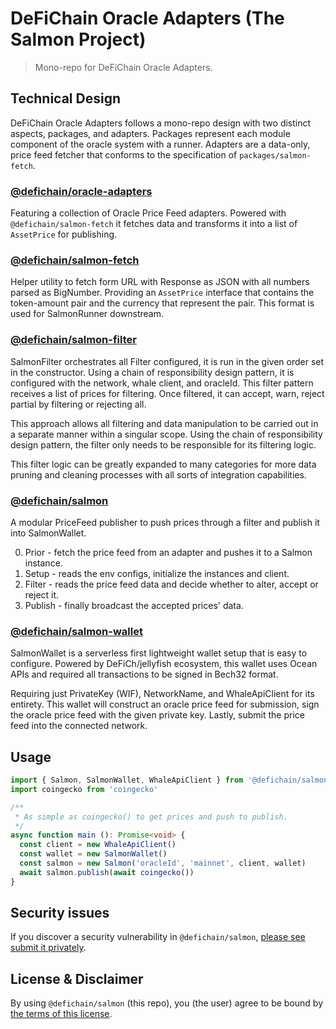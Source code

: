 # DeFiChain Oracle Adapters (The Salmon Project)

> Mono-repo for DeFiChain Oracle Adapters.

## Technical Design

DeFiChain Oracle Adapters follows a mono-repo design with two distinct aspects, packages, and adapters. Packages
represent each module component of the oracle system with a runner. Adapters are a data-only, price feed fetcher that
conforms to the specification of `packages/salmon-fetch`.

### [@defichain/oracle-adapters](./adapters)

Featuring a collection of Oracle Price Feed adapters. Powered with `@defichain/salmon-fetch` it fetches data and
transforms it into a list of `AssetPrice` for publishing.

### [@defichain/salmon-fetch](./packages/salmon-fetch)

Helper utility to fetch form URL with Response as JSON with all numbers parsed as BigNumber. Providing an `AssetPrice`
interface that contains the token-amount pair and the currency that represent the pair. This format is used for
SalmonRunner downstream.

### [@defichain/salmon-filter](./packages/salmon-filter)

SalmonFilter orchestrates all Filter configured, it is run in the given order set in the constructor. Using a chain of
responsibility design pattern, it is configured with the network, whale client, and oracleId. This filter pattern
receives a list of prices for filtering. Once filtered, it can accept, warn, reject partial by filtering or rejecting
all.

This approach allows all filtering and data manipulation to be carried out in a separate manner within a singular scope.
Using the chain of responsibility design pattern, the filter only needs to be responsible for its filtering logic.

This filter logic can be greatly expanded to many categories for more data pruning and cleaning processes with all sorts
of integration capabilities.

### [@defichain/salmon](./packages/salmon)

A modular PriceFeed publisher to push prices through a filter and publish it into SalmonWallet.

0. Prior - fetch the price feed from an adapter and pushes it to a Salmon instance.
1. Setup - reads the env configs, initialize the instances and client.
2. Filter - reads the price feed data and decide whether to alter, accept or reject it.
3. Publish - finally broadcast the accepted prices' data.

### [@defichain/salmon-wallet](./packages/salmon-wallet)

SalmonWallet is a serverless first lightweight wallet setup that is easy to configure. Powered by DeFiCh/jellyfish
ecosystem, this wallet uses Ocean APIs and required all transactions to be signed in Bech32 format.

Requiring just PrivateKey (WIF), NetworkName, and WhaleApiClient for its entirety. This wallet will construct an oracle
price feed for submission, sign the oracle price feed with the given private key. Lastly, submit the price feed into the
connected network.

## Usage

```ts
import { Salmon, SalmonWallet, WhaleApiClient } from '@defichain/salmon'
import coingecko from 'coingecko'

/**
 * As simple as coingecko() to get prices and push to publish.
 */
async function main (): Promise<void> {
  const client = new WhaleApiClient()
  const wallet = new SalmonWallet()
  const salmon = new Salmon('oracleId', 'mainnet', client, wallet)
  await salmon.publish(await coingecko())
}
```

## Security issues

If you discover a security vulnerability in
`@defichain/salmon`, [please see submit it privately](https://github.com/DeFiCh/.github/blob/main/SECURITY.md).

## License & Disclaimer

By using `@defichain/salmon` (this repo), you (the user) agree to be bound by [the terms of this license](LICENSE).
